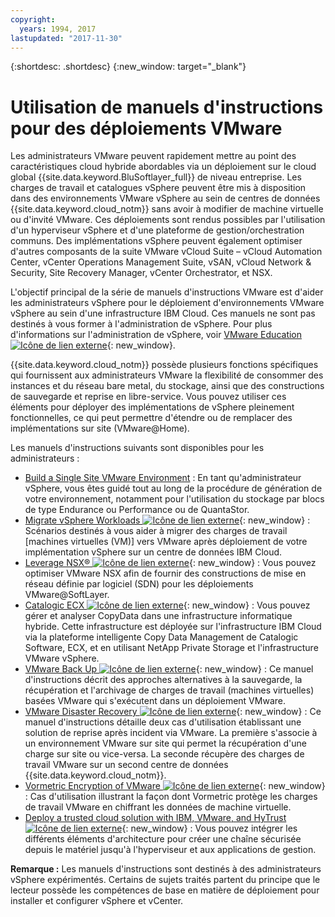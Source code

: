 ```yaml
---
copyright:
  years: 1994, 2017
lastupdated: "2017-11-30"
---
```


{:shortdesc: .shortdesc}
{:new_window: target="_blank"}

# Utilisation de manuels d'instructions pour des déploiements VMware

Les administrateurs VMware peuvent rapidement mettre au point des caractéristiques cloud hybride abordables via un déploiement sur le cloud global {{site.data.keyword.BluSoftlayer_full}} de niveau entreprise. Les charges de travail et catalogues vSphere peuvent être mis à disposition dans des environnements VMware vSphere au sein de centres de données {{site.data.keyword.cloud_notm}} sans avoir à modifier de machine virtuelle ou d'invité VMware. Ces déploiements sont rendus possibles par l'utilisation d'un hyperviseur vSphere et d'une plateforme de gestion/orchestration communs. Des implémentations vSphere peuvent également optimiser d'autres composants de la suite VMware vCloud Suite – vCloud Automation Center, vCenter Operations Management Suite, vSAN, vCloud Network & Security, Site Recovery Manager, vCenter Orchestrator, et NSX.

L'objectif principal de la série de manuels d'instructions VMware est d'aider les administrateurs vSphere pour le déploiement d'environnements VMware vSphere au sein d'une infrastructure IBM Cloud. Ces manuels ne sont pas destinés à vous former à l'administration de vSphere. Pour plus d'informations sur l'administration de vSphere, voir [VMware Education ![Icône de lien externe](../../icons/launch-glyph.svg "Icône de lien externe")](http://mylearn.vmware.com/mgrreg/index.cfm){: new_window}.

{{site.data.keyword.cloud_notm}} possède plusieurs fonctions spécifiques qui fournissent aux administrateurs VMware la flexibilité de consommer des instances et du réseau bare metal, du stockage, ainsi que des constructions de sauvegarde et reprise en libre-service. Vous pouvez utiliser ces éléments pour déployer des implémentations de vSphere pleinement fonctionnelles, ce qui peut permettre d'étendre ou de remplacer des implémentations sur site (VMware@Home).

Les manuels d'instructions suivants sont disponibles pour les administrateurs :

* [Build a Single Site VMware Environment](/docs/infrastructure/virtualization/advanced-single-site-vmware-reference-architecturesoftlayer.html) : En tant qu'administrateur vSphere, vous êtes guidé tout au long de la procédure de génération de votre environnement, notamment pour l'utilisation du stockage par blocs de type Endurance ou Performance ou de QuantaStor.
* [Migrate vSphere Workloads ![Icône de lien externe](../../icons/launch-glyph.svg "Icône de lien externe")](http://wpc.c320.edgecastcdn.net/00C320/VMware_at_SoftLayer_CookBook_Migrating%20Workloads_v1%200.pdf){: new_window} : Scénarios destinés à vous aider à migrer des charges de travail [machines virtuelles (VM)] vers VMware après déploiement de votre implémentation vSphere sur un centre de données IBM Cloud.
* [Leverage NSX® ![Icône de lien externe](../../icons/launch-glyph.svg "Icône de lien externe")](http://wpc.c320.edgecastcdn.net/00C320/VMware_at_SoftLayer_CookBook_NSX_v1.1.pdf){: new_window} : Vous pouvez optimiser VMware NSX afin de fournir des constructions de mise en réseau définie par logiciel (SDN) pour les déploiements VMware@SoftLayer.
* [Catalogic ECX ![Icône de lien externe](../../icons/launch-glyph.svg "Icône de lien externe")](http://wpc.c320.edgecastcdn.net/00C320/CatalogicECX@SoftLayer_CDM.pdf){: new_window} : Vous pouvez gérer et analyser CopyData dans une infrastructure informatique hybride. Cette infrastructure est déployée sur l'infrastructure IBM Cloud via la plateforme intelligente Copy Data Management de Catalogic Software, ECX, et en utilisant NetApp Private Storage et l'infrastructure VMware vSphere.
* [VMware Back Up ![Icône de lien externe](../../icons/launch-glyph.svg "Icône de lien externe")](http://wpc.c320.edgecastcdn.net/00C320/VMware@SoftLayer_BURA_v1%201.pdf){: new_window} : Ce manuel d'instructions décrit des approches alternatives à la sauvegarde, la récupération et l'archivage de charges de travail (machines virtuelles) basées VMware qui s'exécutent dans un déploiement VMware.
* [VMware Disaster Recovery ![Icône de lien externe](../../icons/launch-glyph.svg "Icône de lien externe")](http://wpc.c320.edgecastcdn.net/00C320/VMware@SoftLayer_DR.pdf){: new_window} : Ce manuel d'instructions détaille deux cas d'utilisation établissant une solution de reprise après incident via VMware. La première s'associe à un environnement VMware sur site qui permet la récupération d'une charge sur site ou vice-versa. La seconde récupère des charges de travail VMware sur un second centre de données {{site.data.keyword.cloud_notm}}.
* [Vormetric Encryption of VMware ![Icône de lien externe](../../icons/launch-glyph.svg "Icône de lien externe")](http://wpc.c320.edgecastcdn.net/00C320/VMware@Softlayer%20Vormetric%20Encryption%20v1.2.pdf){: new_window} : Cas d'utilisation illustrant la façon dont Vormetric protège les charges de travail VMware en chiffrant les données de machine virtuelle.
* [Deploy a trusted cloud solution with IBM, VMware, and HyTrust ![Icône de lien externe](../../icons/launch-glyph.svg "Icône de lien externe")](http://wpc.c320.edgecastcdn.net/00C320/DeploymentGuide_IBM_Intel_HyTrust_VMware_v1%200.pdf){: new_window} : Vous pouvez intégrer les différents éléments d'architecture pour créer une chaîne sécurisée depuis le matériel jusqu'à l'hyperviseur et aux applications de gestion.


**Remarque :** Les manuels d'instructions sont destinés à des administrateurs vSphere expérimentés. Certains de sujets traités partent du principe que le lecteur possède les compétences de base en matière de déploiement pour installer et configurer vSphere et vCenter.

